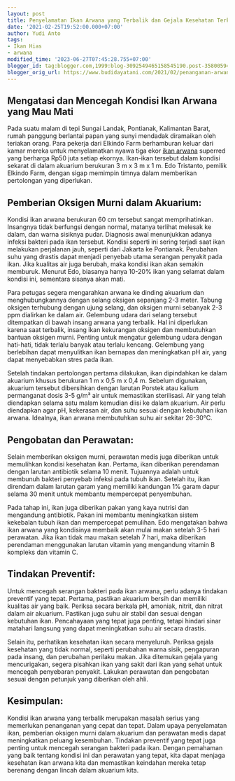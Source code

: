 ```yaml
---
layout: post
title: Penyelamatan Ikan Arwana yang Terbalik dan Gejala Kesehatan Terkait
date: '2021-02-25T19:52:00.000+07:00'
author: Yudi Anto
tags:
- Ikan Hias
- arwana
modified_time: '2023-06-27T07:45:28.755+07:00'
blogger_id: tag:blogger.com,1999:blog-3092549465158545190.post-3580059441003412554
blogger_orig_url: https://www.budidayatani.com/2021/02/penanganan-arwana-yang-sekarat.html
---
```


<h2>Mengatasi dan Mencegah Kondisi Ikan Arwana yang Mau Mati</h2><p>Pada suatu malam di tepi Sungai Landak, Pontianak, Kalimantan Barat, rumah panggung berlantai papan yang sunyi mendadak diramaikan oleh teriakan orang. Para pekerja dari Elkindo Farm berhamburan keluar dari kamar mereka untuk menyelamatkan nyawa tiga ekor <a href="https://www.budidayatani.com/search/label/arwana">ikan arwana</a> superred yang berharga Rp50 juta setiap ekornya. Ikan-ikan tersebut dalam kondisi sekarat di dalam akuarium berukuran 3 m x 3 m x 1 m. Edo Tristanto, pemilik Elkindo Farm, dengan sigap memimpin timnya dalam memberikan pertolongan yang diperlukan.</p><h2>Pemberian Oksigen Murni dalam Akuarium:</h2><p>Kondisi ikan arwana berukuran 60 cm tersebut sangat memprihatinkan. Insangnya tidak berfungsi dengan normal, matanya terlihat melesak ke dalam, dan warna sisiknya pudar. Diagnosis awal menunjukkan adanya infeksi bakteri pada ikan tersebut. Kondisi seperti ini sering terjadi saat ikan melakukan perjalanan jauh, seperti dari Jakarta ke Pontianak. Perubahan suhu yang drastis dapat menjadi penyebab utama serangan penyakit pada ikan. Jika kualitas air juga berubah, maka kondisi ikan akan semakin memburuk. Menurut Edo, biasanya hanya 10-20% ikan yang selamat dalam kondisi ini, sementara sisanya akan mati.</p><p>Para petugas segera mengarahkan arwana ke dinding akuarium dan menghubungkannya dengan selang oksigen sepanjang 2-3 meter. Tabung oksigen terhubung dengan ujung selang, dan oksigen murni sebanyak 2-3 ppm dialirkan ke dalam air. Gelembung udara dari selang tersebut ditempatkan di bawah insang arwana yang terbalik. Hal ini diperlukan karena saat terbalik, insang ikan kekurangan oksigen dan membutuhkan bantuan oksigen murni. Penting untuk mengatur gelembung udara dengan hati-hati, tidak terlalu banyak atau terlalu kencang. Gelembung yang berlebihan dapat menyulitkan ikan bernapas dan meningkatkan pH air, yang dapat menyebabkan stres pada ikan.</p><p>Setelah tindakan pertolongan pertama dilakukan, ikan dipindahkan ke dalam akuarium khusus berukuran 1 m x 0,5 m x 0,4 m. Sebelum digunakan, akuarium tersebut dibersihkan dengan larutan Porstek atau kalium permanganat dosis 3-5 g/m³ air untuk memastikan sterilisasi. Air yang telah diendapkan selama satu malam kemudian diisi ke dalam akuarium. Air perlu diendapkan agar pH, kekerasan air, dan suhu sesuai dengan kebutuhan ikan arwana. Idealnya, ikan arwana membutuhkan suhu air sekitar 26-30°C.</p><h2>Pengobatan dan Perawatan:</h2><p>Selain memberikan oksigen murni, perawatan medis juga diberikan untuk memulihkan kondisi kesehatan ikan. Pertama, ikan diberikan perendaman dengan larutan antibiotik selama 10 menit. Tujuannya adalah untuk membunuh bakteri penyebab infeksi pada tubuh ikan. Setelah itu, ikan direndam dalam larutan garam yang memiliki kandungan 1% garam dapur selama 30 menit untuk membantu mempercepat penyembuhan.</p><p>Pada tahap ini, ikan juga diberikan pakan yang kaya nutrisi dan mengandung antibiotik. Pakan ini membantu meningkatkan sistem kekebalan tubuh ikan dan mempercepat pemulihan. Edo mengatakan bahwa ikan arwana yang kondisinya membaik akan mulai makan setelah 3-5 hari perawatan. Jika ikan tidak mau makan setelah 7 hari, maka diberikan perendaman menggunakan larutan vitamin yang mengandung vitamin B kompleks dan vitamin C.</p><h2>Tindakan Preventif:</h2><p>Untuk mencegah serangan bakteri pada ikan arwana, perlu adanya tindakan preventif yang tepat. Pertama, pastikan akuarium bersih dan memiliki kualitas air yang baik. Periksa secara berkala pH, amoniak, nitrit, dan nitrat dalam air akuarium. Pastikan juga suhu air stabil dan sesuai dengan kebutuhan ikan. Pencahayaan yang tepat juga penting, tetapi hindari sinar matahari langsung yang dapat meningkatkan suhu air secara drastis.</p><p>Selain itu, perhatikan kesehatan ikan secara menyeluruh. Periksa gejala kesehatan yang tidak normal, seperti perubahan warna sisik, pengapuran pada insang, dan perubahan perilaku makan. Jika ditemukan gejala yang mencurigakan, segera pisahkan ikan yang sakit dari ikan yang sehat untuk mencegah penyebaran penyakit. Lakukan perawatan dan pengobatan sesuai dengan petunjuk yang diberikan oleh ahli.</p><h2>Kesimpulan:</h2><p>Kondisi ikan arwana yang terbalik merupakan masalah serius yang memerlukan penanganan yang cepat dan tepat. Dalam upaya penyelamatan ikan, pemberian oksigen murni dalam akuarium dan perawatan medis dapat meningkatkan peluang kesembuhan. Tindakan preventif yang tepat juga penting untuk mencegah serangan bakteri pada ikan. Dengan pemahaman yang baik tentang kondisi ini dan perawatan yang tepat, kita dapat menjaga kesehatan ikan arwana kita dan memastikan keindahan mereka tetap berenang dengan lincah dalam akuarium kita.</p>